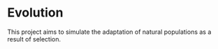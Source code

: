 # Evolution
This project aims to simulate the adaptation of natural populations as a result of selection. 


